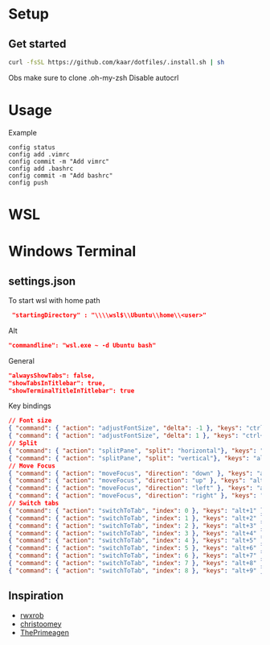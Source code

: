 # Setup
## Get started
```bash
curl -fsSL https://github.com/kaar/dotfiles/.install.sh | sh
```

Obs make sure to clone .oh-my-zsh
Disable autocrl

# Usage
Example
```
config status
config add .vimrc
config commit -m "Add vimrc"
config add .bashrc
config commit -m "Add bashrc"
config push
```

# WSL

# Windows Terminal

## settings.json
To start wsl with home path
```json
 "startingDirectory" : "\\\\wsl$\\Ubuntu\\home\\<user>"
```
Alt
```json
"commandline": "wsl.exe ~ -d Ubuntu bash"
```

General
```json
"alwaysShowTabs": false,
"showTabsInTitlebar": true,
"showTerminalTitleInTitlebar": true
```

Key bindings
```json
// Font size
{ "command": { "action": "adjustFontSize", "delta": -1 }, "keys": "ctrl+-" },
{ "command": { "action": "adjustFontSize", "delta": 1 }, "keys": "ctrl+=" },
// Split
{ "command": { "action": "splitPane", "split": "horizontal"}, "keys": "alt+shift+-" },
{ "command": { "action": "splitPane", "split": "vertical"}, "keys": "alt+shift+e" },
// Move Focus
{ "command": { "action": "moveFocus", "direction": "down" }, "keys": "alt+down" },
{ "command": { "action": "moveFocus", "direction": "up" }, "keys": "alt+up" },
{ "command": { "action": "moveFocus", "direction": "left" }, "keys": "alt+left" },
{ "command": { "action": "moveFocus", "direction": "right" }, "keys": "alt+right" },
// Switch tabs
{ "command": { "action": "switchToTab", "index": 0 }, "keys": "alt+1" },
{ "command": { "action": "switchToTab", "index": 1 }, "keys": "alt+2" },
{ "command": { "action": "switchToTab", "index": 2 }, "keys": "alt+3" },
{ "command": { "action": "switchToTab", "index": 3 }, "keys": "alt+4" },
{ "command": { "action": "switchToTab", "index": 4 }, "keys": "alt+5" },
{ "command": { "action": "switchToTab", "index": 5 }, "keys": "alt+6" },
{ "command": { "action": "switchToTab", "index": 6 }, "keys": "alt+7" },
{ "command": { "action": "switchToTab", "index": 7 }, "keys": "alt+8" },
{ "command": { "action": "switchToTab", "index": 8 }, "keys": "alt+9" }
```

## Inspiration
* [rwxrob](https://github.com/rwxrob/dot)
* [christoomey](https://github.com/christoomey/dotfiles)
* [ThePrimeagen](https://github.com/ThePrimeagen/.dotfiles)
